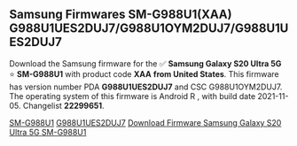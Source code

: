 <h2>Samsung Firmwares SM-G988U1(XAA) G988U1UES2DUJ7/G988U1OYM2DUJ7/G988U1UES2DUJ7</h2>
Download the Samsung firmware for the ✅ <strong>Samsung Galaxy S20 Ultra 5G </strong> ⭐ <strong>SM-G988U1</strong> with product code <strong>XAA</strong> <strong> from United States</strong>. This firmware has version number PDA <strong>G988U1UES2DUJ7</strong> and CSC G988U1OYM2DUJ7. The operating system of this firmware is Android R , with build date 2021-11-05. Changelist <strong>22299651</strong>.


[SM-G988U1](https://samfirm.shop/samsung/model/SM-G988U1)
[G988U1UES2DUJ7](https://samfirm.shop/samsung/pda/G988U1UES2DUJ7)
[Download Firmware Samsung Galaxy S20 Ultra 5G SM-G988U1](https://samfirm.shop/samsung/firmware/471653)
